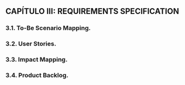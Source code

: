 ## CAPÍTULO III: REQUIREMENTS  SPECIFICATION 

### 3.1. To-Be Scenario Mapping.

### 3.2. User Stories.

### 3.3. Impact Mapping.

### 3.4. Product Backlog.
